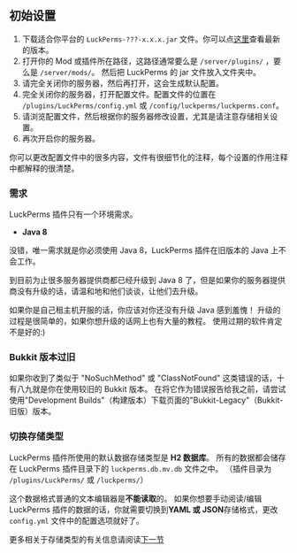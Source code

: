 ## 初始设置

1. 下载适合你平台的 `LuckPerms-???-x.x.x.jar` 文件。你可以点[这里](https://ci.lucko.me/job/LuckPerms/)查看最新的版本。
2. 打开你的 Mod 或插件所在路径，这路径通常要么是 `/server/plugins/` ，要么是 `/server/mods/`。
   然后把 LuckPerms 的 jar 文件放入文件夹中。
3. 请完全关闭你的服务器，然后再打开，这会生成默认配置。
4. 完全关闭你的服务器，打开配置文件。配置文件的位置在 `/plugins/LuckPerms/config.yml` 或 `/config/luckperms/luckperms.conf`。
5. 请浏览配置文件，然后根据你的服务器修改设置，尤其是请注意存储相关设置。
6. 再次开启你的服务器。

你可以更改配置文件中的很多内容，文件有很细节化的注释，每个设置的作用注释中都解释的很清楚。

### 需求

LuckPerms 插件只有一个环境需求。

- **Java 8**

没错，唯一需求就是你必须使用 Java 8，LuckPerms 插件在旧版本的 Java 上不会工作。

到目前为止很多服务器提供商都已经升级到 Java 8 了，但是如果你的服务器提供商没有升级的话，请温和地和他们谈谈，让他们去升级。

如果你是自己租主机开服的话，你应该对你还没有升级 Java 感到羞愧！
升级的过程是很简单的，如果你想升级的话网上也有大量的教程。
使用过期的软件肯定不是好的:)

### Bukkit 版本过旧

如果你收到了类似于 "NoSuchMethod" 或 "ClassNotFound" 这类错误的话，十有八九就是你在使用较旧的 Bukkit 版本。
在将它作为错误报告给我之前，请尝试使用"Development Builds"（构建版本）下载页面的"Bukkit-Legacy"（Bukkit-旧版）版本。

### 切换存储类型

LuckPerms 插件所使用的默认数据存储类型是 **H2 数据库**。
所有的数据都会储存在 LuckPerms 插件目录下的 `luckperms.db.mv.db` 文件之中。
（插件目录为 `/plugins/LuckPerms/` 或 `/luckperms/`）

这个数据格式普通的文本编辑器是**不能读取**的。
如果你想要手动阅读/编辑 LuckPerms 插件的数据的话，你就需要切换到**YAML 或 JSON**存储格式，更改 `config.yml` 文件中的配置选项就好了。

更多相关于存储类型的有关信息请阅读[下一节](/选择存储类型.md)
